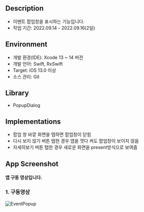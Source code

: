 
## Description
* 이벤트 팝업창을 표시하는 기능입니다.
* 작업 기간: 2022.09.14 - 2022.09.16(2일)

## Environment
* 개발 환경(IDE): Xcode 13 ~ 14 버전
* 개발 언어: Swift, RxSwift
* Target: iOS 13.0 이상
* 소스 관리: Git

## Library
* PopupDialog

## Implementations
* 팝업 창 바깥 화면을 탭하면 팝업창이 닫힘
* 다시 보지 않기 버튼 탭한 경우 앱을 껏다 켜도 팝업창이 보이지 않음
* 자세히보기 버튼 탭한 경우 새로운 화면을 present방식으로 보여줌

## App Screenshot
#### 앱 구동 영상입니다.
### 1. 구동영상
![EventPopup](https://user-images.githubusercontent.com/87006369/194991938-2e03d613-44d9-4f8c-8da9-bd25d54841e8.gif)
